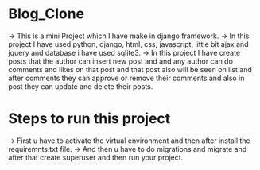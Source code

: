 # Blog_Clone

-> This is a mini Project which I have make in django framework.
-> In this project I have used python, django, html, css, javascript, little bit ajax and jquery and database i have used sqlite3.
-> In this project I have create posts that the author can insert new post and and any author can do comments and likes on that 
   post and that post also will be seen on list and after comments they can approve or remove their comments and also in post they
   can update and delete their posts. 

 #  Steps to run this project
 -> First u have to activate the virtual environment and then after install the requiremnts.txt file.
 -> And then u have to do migrations and migrate and after that create superuser and then run your project.
